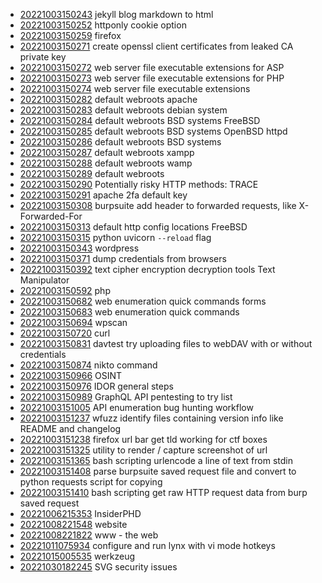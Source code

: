 - [20221003150243](/zet/20221003150243/README.md) jekyll blog markdown to html
- [20221003150252](/zet/20221003150252/README.md) httponly cookie option
- [20221003150259](/zet/20221003150259/README.md) firefox
- [20221003150271](/zet/20221003150271/README.md) create openssl client certificates from leaked CA private key
- [20221003150272](/zet/20221003150272/README.md) web server file executable extensions for ASP
- [20221003150273](/zet/20221003150273/README.md) web server file executable extensions for PHP
- [20221003150274](/zet/20221003150274/README.md) web server file executable extensions
- [20221003150282](/zet/20221003150282/README.md) default webroots apache
- [20221003150283](/zet/20221003150283/README.md) default webroots debian system
- [20221003150284](/zet/20221003150284/README.md) default webroots BSD systems FreeBSD
- [20221003150285](/zet/20221003150285/README.md) default webroots BSD systems OpenBSD httpd
- [20221003150286](/zet/20221003150286/README.md) default webroots BSD systems
- [20221003150287](/zet/20221003150287/README.md) default webroots xampp
- [20221003150288](/zet/20221003150288/README.md) default webroots wamp
- [20221003150289](/zet/20221003150289/README.md) default webroots
- [20221003150290](/zet/20221003150290/README.md) Potentially risky HTTP methods: TRACE
- [20221003150291](/zet/20221003150291/README.md) apache 2fa default key
- [20221003150308](/zet/20221003150308/README.md) burpsuite add header to forwarded requests, like X-Forwarded-For
- [20221003150313](/zet/20221003150313/README.md) default http config locations FreeBSD
- [20221003150315](/zet/20221003150315/README.md) python uvicorn `--reload` flag
- [20221003150343](/zet/20221003150343/README.md) wordpress
- [20221003150371](/zet/20221003150371/README.md) dump credentials from browsers
- [20221003150392](/zet/20221003150392/README.md) text cipher encryption decryption tools Text Manipulator
- [20221003150592](/zet/20221003150592/README.md) php
- [20221003150682](/zet/20221003150682/README.md) web enumeration quick commands forms
- [20221003150683](/zet/20221003150683/README.md) web enumeration quick commands
- [20221003150694](/zet/20221003150694/README.md) wpscan
- [20221003150720](/zet/20221003150720/README.md) curl
- [20221003150831](/zet/20221003150831/README.md) davtest try uploading files to webDAV with or without credentials
- [20221003150874](/zet/20221003150874/README.md) nikto command
- [20221003150966](/zet/20221003150966/README.md) OSINT
- [20221003150976](/zet/20221003150976/README.md) IDOR general steps
- [20221003150989](/zet/20221003150989/README.md) GraphQL API pentesting to try list
- [20221003151005](/zet/20221003151005/README.md) API enumeration bug hunting workflow
- [20221003151237](/zet/20221003151237/README.md) wfuzz identify files containing version info like README and changelog
- [20221003151238](/zet/20221003151238/README.md) firefox url bar get tld working for ctf boxes
- [20221003151325](/zet/20221003151325/README.md) utility to render / capture screenshot of url
- [20221003151365](/zet/20221003151365/README.md) bash scripting urlencode a line of text from stdin
- [20221003151408](/zet/20221003151408/README.md) parse burpsuite saved request file and convert to python requests script for copying
- [20221003151410](/zet/20221003151410/README.md) bash scripting get raw HTTP request data from burp saved request
- [20221006215353](/zet/20221006215353/README.md) InsiderPHD
- [20221008221548](/zet/20221008221548/README.md) website
- [20221008221822](/zet/20221008221822/README.md) www - the web
- [20221011075934](/zet/20221011075934/README.md) configure and run lynx with vi mode hotkeys
- [20221015005535](/zet/20221015005535/README.md) werkzeug
- [20221030182245](/zet/20221030182245/README.md) SVG security issues
